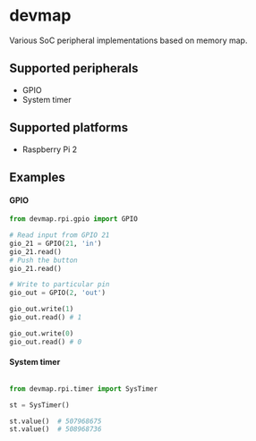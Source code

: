 # devmap
Various SoC peripheral implementations based on memory map.

## Supported peripherals ##

* GPIO
* System timer

## Supported platforms ##

* Raspberry Pi 2

## Examples ##

#### GPIO ####

```python
from devmap.rpi.gpio import GPIO

# Read input from GPIO 21
gio_21 = GPIO(21, 'in')
gio_21.read()
# Push the button
gio_21.read()

# Write to particular pin
gio_out = GPIO(2, 'out')

gio_out.write(1)
gio_out.read() # 1

gio_out.write(0)
gio_out.read() # 0
```

#### System timer ####

```python

from devmap.rpi.timer import SysTimer

st = SysTimer()

st.value()  # 507968675
st.value()  # 508968736
```
